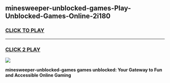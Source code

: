 
## minesweeper-unblocked-games-Play-Unblocked-Games-Online-2i180
<h3>
<a href="https://premium76.site?title=minesweeper-unblocked-games&ref=24A">CLICK TO PLAY</a></h3>
<hr>

<h3>
<a href="https://premium76.site?title=minesweeper-unblocked-games&ref=24A">CLICK 2 PLAY</a>
  
</h3>

<a href="https://premium76.site?title=minesweeper-unblocked-games&ref=24A"><img src="https://clearcache.store/games.png"></a>


**minesweeper-unblocked-games games unblocked: Your Gateway to Fun and Accessible Online Gaming**
